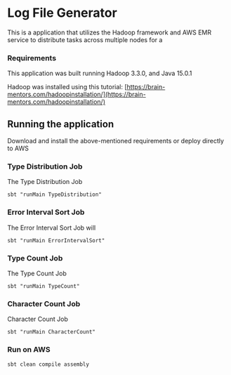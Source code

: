 
# Log File Generator

This is a application that utilizes the Hadoop framework and AWS EMR service to distribute tasks
across multiple nodes for a 

### Requirements

This application was built running Hadoop 3.3.0, and Java 15.0.1

Hadoop was installed using this tutorial:
[https://brain-mentors.com/hadoopinstallation/](https://brain-mentors.com/hadoopinstallation/)

## Running the application

Download and install the above-mentioned requirements or deploy directly to AWS

### Type Distribution Job

The Type Distribution Job 

`sbt "runMain TypeDistribution"`

### Error Interval Sort Job

The Error Interval Sort Job will 

`sbt "runMain ErrorIntervalSort"`

### Type Count Job

The Type Count Job

`sbt "runMain TypeCount"`

### Character Count Job

Character Count Job 

`sbt "runMain CharacterCount"`

### Run on AWS 

`sbt clean compile assembly`


